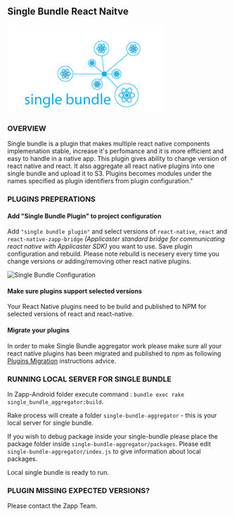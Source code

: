## Single Bundle React Naitve

![single-bundle.png](./single-bundle.png)

### OVERVIEW
Single bundle is a plugin that makes multiple react native components implemenation stable, increase it's perfomance and it is more efficient and easy to handle in a native app. This plugin gives ability to change version of react native and react. It also aggregate all react native plugins into one single bundle and upload it to S3. Plugins becomes modules under the names specified as plugin identifiers from plugin configuration."

### PLUGINS PREPERATIONS

#### Add "Single Bundle Plugin" to project configuration
Add  `"single bundle plugin"`  and select versions of `react-native`, `react` and `react-native-zapp-bridge` *(Applicaster standard bridge for communicating react native with Applicaster SDK)* you want to use. Save plugin configuration and rebuild. Please note rebuild is necesery every time you change versions or adding/removing other react native plugins.

![Single Bundle Configuration]( https://assets-production.applicaster.com/applicaster-employees/zapp_team/anna_bauza/react_native/single-bundle-config.png  "Single Bundle Configuration")

#### Make sure plugins support selected versions
Your React Native plugins need to be build and published to NPM for selected versions of react and react-native.


#### Migrate your plugins
In order to make Single Bundle aggregator work please make sure all your react native plugins has been migrated and published to npm as following [Plugins Migration](/react-native/plugins-migration.md) instructions advice.

### RUNNING LOCAL SERVER FOR SINGLE BUNDLE

In Zapp-Android folder execute command :
`bundle exec rake single_bundle_aggregator:build`.


Rake process will create a folder `single-bundle-aggregator` - this is your local server for single bundle.

If you wish to debug package inside your single-bundle please place the package folder inside `single-bundle-aggregator/packages`. Please edit `single-bundle-aggregator/index.js` to give information about local packages.

Local single bundle is ready to run.

### PLUGIN MISSING EXPECTED VERSIONS?
Please contact the Zapp Team.
